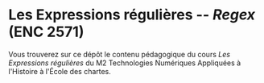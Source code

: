 #  Les Expressions régulières -- *Regex* (ENC 2571)

Vous trouverez sur ce dépôt le contenu pédagogique du cours *Les Expressions régulières*  du M2 Technologies Numériques Appliquées à l'Histoire à l'École des chartes.

